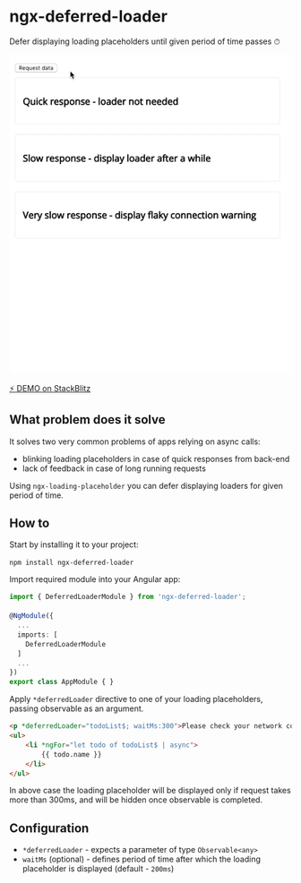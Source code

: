 # ngx-deferred-loader

Defer displaying loading placeholders until given period of time passes ⏱

![](docs/demo.gif)

[⚡️  DEMO on StackBlitz](https://stackblitz.com/edit/angular-grfyy1)

## What problem does it solve

It solves two very common problems of apps relying on async calls:
* blinking loading placeholders in case of quick responses from back-end
* lack of feedback in case of long running requests

Using `ngx-loading-placeholder` you can defer displaying loaders for given period of time.

## How to

Start by installing it to your project:

`npm install ngx-deferred-loader`

Import required module into your Angular app:

```ts
import { DeferredLoaderModule } from 'ngx-deferred-loader';

@NgModule({
  ...
  imports: [
    DeferredLoaderModule
  ]
  ...
})
export class AppModule { }
```

Apply `*deferredLoader` directive to one of your loading placeholders, passing observable as an argument.

```html
<p *deferredLoader="todoList$; waitMs:300">Please check your network connection...</p>
<ul>
    <li *ngFor="let todo of todoList$ | async">
        {{ todo.name }}
    </li>
</ul>
```

In above case the loading placeholder will be displayed only if request takes more than 300ms, and will be hidden once observable is completed.

## Configuration

* `*deferredLoader` - expects a parameter of type `Observable<any>`
* `waitMs` (optional) - defines period of time after which the loading placeholder is displayed (default - `200ms`)